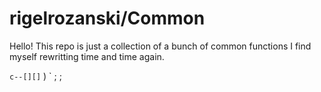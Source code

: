 # rigelrozanski/Common

Hello! This repo is just a collection of a bunch of common functions I find myself 
rewritting time and time again. 

` c--[][]
`      )
`     ; ; 
